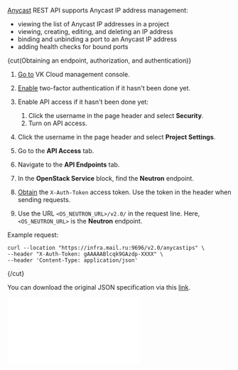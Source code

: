 [Anycast](/en/networks/vnet/instructions/ip/anycast-ip) REST API supports Anycast IP address management:

- viewing the list of Anycast IP addresses in a project
- viewing, creating, editing, and deleting an IP address
- binding and unbinding a port to an Anycast IP address
- adding health checks for bound ports

{cut(Obtaining an endpoint, authorization, and authentication)}

1. [Go to](https://msk.cloud.vk.com/app) VK Cloud management console.
1. [Enable](/en/tools-for-using-services/vk-cloud-account/instructions/account-manage/manage-2fa#enabling_2fa) two-factor authentication if it hasn't been done yet.
1. Enable API access if it hasn't been done yet:

   1. Click the username in the page header and select **Security**.
   1. Turn on API access.

1. Click the username in the page header and select **Project Settings**.
1. Go to the **API Access** tab.
1. Navigate to the **API Endpoints** tab.
1. In the **OpenStack Service** block, find the **Neutron** endpoint.
1. [Obtain](/en/tools-for-using-services/api/rest-api/case-keystone-token) the `X-Auth-Token` access token. Use the token in the header when sending requests.
1. Use the URL `<OS_NEUTRON_URL>/v2.0/` in the request line. Here, `<OS_NEUTRON_URL>` is the **Neutron** endpoint.

Example request:

```curl
curl --location "https://infra.mail.ru:9696/v2.0/anycastips" \
--header "X-Auth-Token: gAAAAABlcqk9GAzdp-XXXX" \
--header 'Content-Type: application/json'
```

{/cut}

<info>

You can download the original JSON specification via this [link](assets/api-anycast.json "download").

</info>

![{swagger}](assets/api-anycast.json)